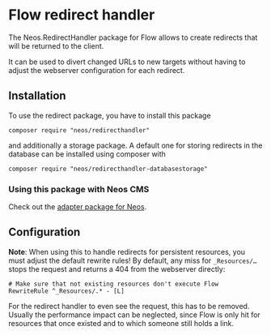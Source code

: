 # Flow redirect handler

The Neos.RedirectHandler package for Flow allows to create redirects that will be returned to the client.

It can be used to divert changed URLs to new targets without having to adjust the webserver configuration
for each redirect.

## Installation

To use the redirect package, you have to install this package
	
	composer require "neos/redirecthandler"
	
and additionally a storage package. A default one for storing redirects in the database can be installed using composer with 

	composer require "neos/redirecthandler-databasestorage"
	
### Using this package with Neos CMS

Check out the [adapter package for Neos](https://github.com/neos/redirecthandler-neosadapter).

## Configuration

**Note**: When using this to handle redirects for persistent resources, you must adjust the default
rewrite rules! By default, any miss for `_Resources/…` stops the request and returns a 404 from the
webserver directly:
  
  	# Make sure that not existing resources don't execute Flow
	RewriteRule ^_Resources/.* - [L]

For the redirect handler to even see the request, this has to be removed. Usually the performance impact
can be neglected, since Flow is only hit for resources that once existed and to which someone still holds
a link.
